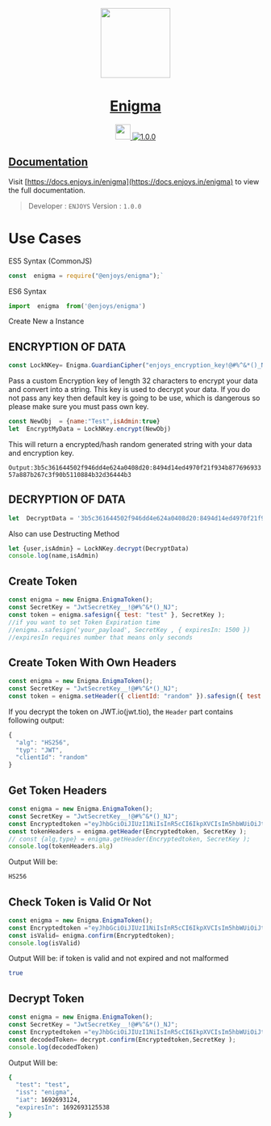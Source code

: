 
<p align="center">
  <a href="https://enjoys.in">
    <img src="https://assets-docs.b-cdn.net/assets/ENJOYSLIGHT.png" height="138">
    <h1 align="center">Enigma</h1>
  </a>
</p>

<p align="center">
  <a aria-label="PreSQL logo" href="https://en-presql.enjoys.in">
    <img src="https://assets-docs.b-cdn.net/assets/lightMAdebyEnjoys.png" height="30">
  </a>
  <a aria-label="NPM version" href="https://www.npmjs.com/package/presql">
    <img alt="1.0.0" src="https://img.shields.io/badge/NPM-1.0.0-orange?style=for-the-badge&logo=appveyor">
  </a> 
</p> 

##  [Documentation](https://docs.enjoys.in/enigma)

Visit [https://docs.enjoys.in/enigma](https://docs.enjoys.in/enigma) to view the full documentation. 
> Developer : `ENJOYS`
> Version : `1.0.0` 
# Use Cases
  
ES5 Syntax (CommonJS)
```javascript
const  enigma = require("@enjoys/enigma");`
```

ES6 Syntax
```javascript
import  enigma  from('@enjoys/enigma')
```
Create New a Instance

## ENCRYPTION OF DATA
```javascript
const LockNKey= Enigma.GuardianCipher("enjoys_encryption_key!@#%^&*()_N")
```
Pass a custom Encryption key of length 32 characters to encrypt your data and convert into a string.
This key is used to decrypt your data. 
If you do not pass any key then default key is going to be use, which is dangerous so please make sure you must pass own key.
```javascript
const NewObj  = {name:"Test",isAdmin:true}
let  EncryptMyData = LockNKey.encrypt(NewObj)
```
This will return a encrypted/hash random generated string with your data and encryption key.<BR>

`Output:3b5c361644502f946dd4e624a0408d20:8494d14ed4970f21f934b87769693357a887b267c3f90b5110884b32d36444b3`

## DECRYPTION OF DATA  
```javascript
let  DecryptData = '3b5c361644502f946dd4e624a0408d20:8494d14ed4970f21f934b87769693357a887b267c3f90b5110884b32d36444b3'
```
Also can use Destructing Method
```javascript
let {user,isAdmin} = LockNKey.decrypt(DecryptData)
console.log(name,isAdmin)
```
## Create Token  
```javascript
const enigma = new Enigma.EnigmaToken();
const SecretKey = "JwtSecretKey__!@#%^&*()_NJ";
const token = enigma.safesign({ test: "test" }, SecretKey );
//if you want to set Token Expiration time 
//enigma..safesign('your_payload', SecretKey , { expiresIn: 1500 }) 
//expiresIn requires number that means only seconds
```
## Create Token  With Own Headers
```javascript
const enigma = new Enigma.EnigmaToken();
const SecretKey = "JwtSecretKey__!@#%^&*()_NJ";
const token = enigma.setHeader({ clientId: "random" }).safesign({ test: "test" }, SecretKey ); 
```
If you decrypt the token on JWT.io(jwt.tio), the `Header` part contains following output:
```js
{
  "alg": "HS256",
  "typ": "JWT",
  "clientId": "random"
}

```
## Get Token Headers
```javascript
const enigma = new Enigma.EnigmaToken();
const SecretKey = "JwtSecretKey__!@#%^&*()_NJ";
const Encryptedtoken ="eyJhbGciOiJIUzI1NiIsInR5cCI6IkpXVCIsIm5hbWUiOiJtdWxsYXlhbSJ9.eyJ0ZXN0IjoidGVzdCIsImlzcyI6ImVuaWdtYSIsImlhdCI6MTY5MjY5MzEyNCwiZXhwaXJlc0luIjoxNjkyNjkzMTI1NTM4fQ"
const tokenHeaders = enigma.getHeader(Encryptedtoken, SecretKey ); 
// const {alg,type} = enigma.getHeader(Encryptedtoken, SecretKey ); 
console.log(tokenHeaders.alg)
```
Output Will be:
```bash
HS256
```
## Check Token is Valid Or Not
```javascript
const enigma = new Enigma.EnigmaToken();
const Encryptedtoken ="eyJhbGciOiJIUzI1NiIsInR5cCI6IkpXVCIsIm5hbWUiOiJtdWxsYXlhbSJ9.eyJ0ZXN0IjoidGVzdCIsImlzcyI6ImVuaWdtYSIsImlhdCI6MTY5MjY5MzEyNCwiZXhwaXJlc0luIjoxNjkyNjkzMTI1NTM4fQ"
const isValid= enigma.confirm(Encryptedtoken); 
console.log(isValid)
```
Output Will be:
if token is valid and not expired and not malformed
```bash
true 
```
## Decrypt Token 
```javascript
const enigma = new Enigma.EnigmaToken();
const SecretKey = "JwtSecretKey__!@#%^&*()_NJ";
const Encryptedtoken ="eyJhbGciOiJIUzI1NiIsInR5cCI6IkpXVCIsIm5hbWUiOiJtdWxsYXlhbSJ9.eyJ0ZXN0IjoidGVzdCIsImlzcyI6ImVuaWdtYSIsImlhdCI6MTY5MjY5MzEyNCwiZXhwaXJlc0luIjoxNjkyNjkzMTI1NTM4fQ"
const decodedToken= decrypt.confirm(Encryptedtoken,SecretKey ); 
console.log(decodedToken)
```
Output Will be: 
```bash
{
  "test": "test",
  "iss": "enigma",
  "iat": 1692693124,
  "expiresIn": 1692693125538
}
```